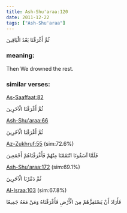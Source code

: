 ```yaml
---
title: Ash-Shu'araa:120
date: 2011-12-22
tags: ["Ash-Shu'araa"]
---
```

ثُمَّ أَغْرَقْنَا بَعْدُ الْبَاقِينَ
### meaning: 
Then We drowned the rest.
### similar verses: 

[As-Saaffaat:82](/37/82)

ثُمَّ أَغْرَقْنَا الْآخَرِينَ

[Ash-Shu'araa:66](/26/66)

ثُمَّ أَغْرَقْنَا الْآخَرِينَ

[Az-Zukhruf:55](/43/55) (sim:72.6%)

فَلَمَّا آسَفُونَا انْتَقَمْنَا مِنْهُمْ فَأَغْرَقْنَاهُمْ أَجْمَعِينَ

[Ash-Shu'araa:172](/26/172) (sim:69.1%)

ثُمَّ دَمَّرْنَا الْآخَرِينَ

[Al-Israa:103](/17/103) (sim:67.8%)

فَأَرَادَ أَنْ يَسْتَفِزَّهُمْ مِنَ الْأَرْضِ فَأَغْرَقْنَاهُ وَمَنْ مَعَهُ جَمِيعًا
